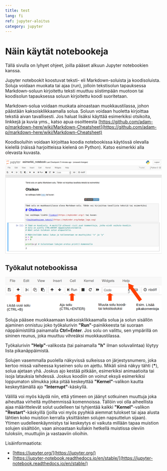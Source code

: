 ```yaml
---
title: test
lang: fi
ref: jupyter-aloitus
category: jupyter
---
```


# Näin käytät notebookeja

Tällä sivulla on lyhyet ohjeet, joilla pääset alkuun Jupyter notebookien kanssa.

Jupyter notebookit koostuvat teksti- eli Markdown-soluista ja koodisoluista.
Soluja voidaan muokata tai ajaa (run), jolloin tekstisolun tapauksessa Markdown-soluun kirjoitettu teksti muuttuu siistimpään muotoon tai koodisolun tapauksessa soluun kirjoitettu koodi suoritetaan. 

Markdown-solua voidaan muokata ainoastaan muokkaustilassa, johon päästään kaksoisklikkaamalla solua.
Soluun voidaan huoletta kirjoittaa tekstiä aivan tavallisesti.
Jos haluat lisäksi käyttää esimerkiksi otsikoita, linkkejä ja kuvia yms., katso apua osoitteesta [https://github.com/adam-p/markdown-here/wiki/Markdown-Cheatsheet](https://github.com/adam-p/markdown-here/wiki/Markdown-Cheatsheet)

Koodisoluihin voidaan kirjoittaa koodia notebookissa käytössä olevalla kielellä (näissä harjoitteissa kielenä on Python).
Katso esimerkki alla olevasta kuvasta.

![](/assets/img/jupyter-cell-example.png)

## Työkalut notebookissa

![](/assets/img/jupyter-tools-example.png)

Soluja pääsee muokkaamaan kaksoisklikkaamalla solua ja solun sisällön ajaminen onnistuu joko työkalurivin **"Run"**-painikkeesta tai suoraan näppäimistöltä painamalla **Ctrl+Enter**. Jos solu on valittu, sen ympärillä on sininen reunus, joka muuttuu vihreäksi muokkaustilassa.

Työkalurivin **"Help"**-valikosta (tai painamalla **"h"** ilman soluvalintaa) löytyy lista pikanäppäimistä.

Solujen vasemmalla puolella näkyvissä sulkeissa on järjestysnumero, joka kertoo missä vaiheessa kyseinen solu on ajettu. Mikäli siinä näkyy tähti (**\***), solua ajetaan yhä. Joskus ajo kestää pitkään, esimerkiksi animaatioita tai isoja latauksia tehdessä. Joskus koodiin on voinut eksyä esimerkiksi loppumaton silmukka joka pitää keskeyttää **"Kernel"**-valikon kautta keskeyttämällä ajo **"Interrupt"**-käskyllä.

Välillä voi myös käydä niin, että ytimeen on jäänyt sotkuinen muuttuja joka aiheuttaa virheitä myöhemmissä komennoissa. Tällöin voi olla aiheellista ajaa määrittelevät solut uudelleen tai tyhjentää kaikki **"Kernel"**-valikon **"Restart"**-käskyillä (joilla voi myös pyyhkiä aiemmat tulokset tai ajaa alusta lähtien koko muistion kerralla yksittäisten solujen napsuttelun sijaan). Ytimen uudelleenkäynnistys tai keskeytys ei vaikuta millään tapaa muistion solujen sisältöön, vaan ainoastaan kullakin hetkellä muistissa oleviin tuloksiin, muuttujiin ja vastaaviin olioihin.

Lisäinformaatiota:

- [https://jupyter.org/](https://jupyter.org/)
- [https://jupyter-notebook.readthedocs.io/en/stable/](https://jupyter-notebook.readthedocs.io/en/stable/)

